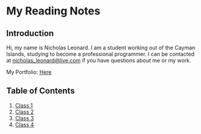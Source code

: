 # My Reading Notes

## Introduction

Hi, my name is Nicholas Leonard. I am a student working out of the Cayman Islands, studying to become a professional programmer.
I can be contacted at <nicholas_leonard@live.com> if you have questions about me or my work.

My Portfolio: [Here](https://github.com/NicholasSLeonard)

## Table of Contents

 1. [Class 1]()
 2. [Class 2](https://nicholassleonard.github.io/reading-notes/Reading%20Notes/Class2-Reading-Assignment.md)
 3. [Class 3](https://nicholassleonard.github.io/reading-notes/Reading%20Notes/Class3)
 4. [Class 4](https://nicholassleonard.github.io/reading-notes/Reading%20Notes/Class4)